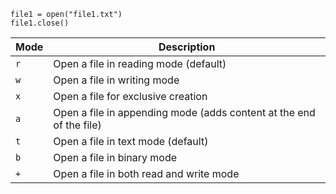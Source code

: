 
```
file1 = open("file1.txt")
file1.close()
```

| Mode | Description                                                         |
| ---- | ------------------------------------------------------------------- |
| `r`  | Open a file in reading mode (default)                               |
| `w`  | Open a file in writing mode                                         |
| `x`  | Open a file for exclusive creation                                  |
| `a`  | Open a file in appending mode (adds content at the end of the file) |
| `t`  | Open a file in text mode (default)                                  |
| `b`  | Open a file in binary mode                                          |
| `+`  | Open a file in both read and write mode                             |
